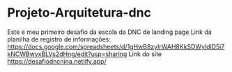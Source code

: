 # Projeto-Arquitetura-dnc
Este e meu primeiro desafio da escola da DNC de landing page
Link da planilha de registro de informações: https://docs.google.com/spreadsheets/d/1gHwB8zyIrWAH8KkSDWyldlD5i7kNCWBwyxBLVs2dHng/edit?usp=sharing
 Link do site https://desafiodncnina.netlify.app/